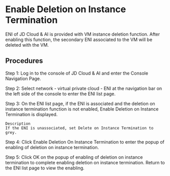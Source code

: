 # Enable Deletion on Instance Termination

ENI of JD Cloud & AI is provided with VM instance deletion function. After enabling this function, the secondary ENI associated to the VM will be deleted with the VM.

## Procedures

Step 1: Log in to the console of JD Cloud & AI and enter the Console Navigation Page.

Step 2: Select network - virtual private cloud - ENI at the navigation bar on the left side of the console to enter the ENI list page.

Step 3: On the ENI list page, if the ENI is associated and the deletion on instance termination function is not enabled, Enable Deletion on Instance Termination is displayed.

	Description
	If the ENI is unassociated, set Delete on Instance Termination to grey.

Step 4: Click Enable Deletion On Instance Termination to enter the popup of enabling of deletion on instance termination.

Step 5: Click OK on the popup of enabling of deletion on instance termination to complete enabling deletion on instance termination. Return to the ENI list page to view the enabling.

